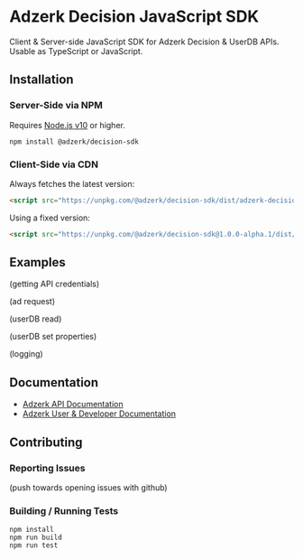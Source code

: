 # Adzerk Decision JavaScript SDK

Client & Server-side JavaScript SDK for Adzerk Decision & UserDB APIs. Usable as TypeScript or JavaScript.

## Installation

### Server-Side via NPM

Requires [Node.js v10](https://nodejs.org/en/about/releases/) or higher.

```shell
npm install @adzerk/decision-sdk
```

### Client-Side via CDN

Always fetches the latest version:

```html
<script src="https://unpkg.com/@adzerk/decision-sdk/dist/adzerk-decision-sdk.js"></script>
```

Using a fixed version:

```html
<script src="https://unpkg.com/@adzerk/decision-sdk@1.0.0-alpha.1/dist/adzerk-decision-sdk.js"></script>
```

## Examples

(getting API credentials)

(ad request)

(userDB read)

(userDB set properties)

(logging)

## Documentation

- [Adzerk API Documentation](https://dev.adzerk.com/reference)
- [Adzerk User & Developer Documentation](https://dev.adzerk.com/docs)

## Contributing

### Reporting Issues

(push towards opening issues with github)

### Building / Running Tests

```
npm install
npm run build
npm run test
```
